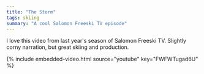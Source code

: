 ```yaml
---
title: "The Storm"
tags: skiing
summary: "A cool Salomon Freeski TV episode"
---
```

I love this video from last year's season of Salomon Freeski TV. Slightly corny narration, but great skiing and production.

{% include embedded-video.html source="youtube" key="FWFWTugad6U" %}